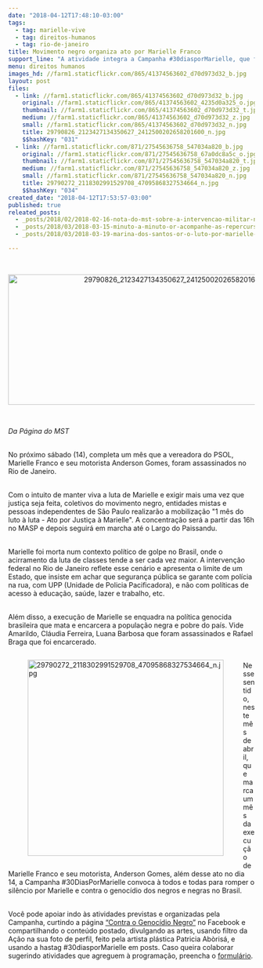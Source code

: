 ```yaml
---
date: "2018-04-12T17:48:10-03:00"
tags:
  - tag: marielle-vive
  - tag: direitos-humanos
  - tag: rio-de-janeiro
title: Movimento negro organiza ato por Marielle Franco
support_line: "A atividade integra a Campanha #30diasporMarielle, que foi lançada no dia 31 de março por organizações e coletivos do movimento negro, entidades mistas e pessoas independentes de São Paulo. "
menu: direitos humanos
images_hd: //farm1.staticflickr.com/865/41374563602_d70d973d32_b.jpg
layout: post
files:
  - link: //farm1.staticflickr.com/865/41374563602_d70d973d32_b.jpg
    original: //farm1.staticflickr.com/865/41374563602_4235d0a325_o.jpg
    thumbnail: //farm1.staticflickr.com/865/41374563602_d70d973d32_t.jpg
    medium: //farm1.staticflickr.com/865/41374563602_d70d973d32_z.jpg
    small: //farm1.staticflickr.com/865/41374563602_d70d973d32_n.jpg
    title: 29790826_2123427134350627_2412500202658201600_n.jpg
    $$hashKey: "031"
  - link: //farm1.staticflickr.com/871/27545636758_547034a820_b.jpg
    original: //farm1.staticflickr.com/871/27545636758_67a0dc8a5c_o.jpg
    thumbnail: //farm1.staticflickr.com/871/27545636758_547034a820_t.jpg
    medium: //farm1.staticflickr.com/871/27545636758_547034a820_z.jpg
    small: //farm1.staticflickr.com/871/27545636758_547034a820_n.jpg
    title: 29790272_2118302991529708_47095868327534664_n.jpg
    $$hashKey: "034"
created_date: "2018-04-12T17:53:57-03:00"
published: true
releated_posts:
  - _posts/2018/02/2018-02-16-nota-do-mst-sobre-a-intervencao-militar-no-rj.md
  - _posts/2018/03/2018-03-15-minuto-a-minuto-or-acompanhe-as-repercursoes-do-assassinato-de-marielle-franco.md
  - _posts/2018/03/2018-03-19-marina-dos-santos-or-o-luto-por-marielle-seguira-sendo-luta.md

---
```

<p>&nbsp;</p>

<p style="text-align:center"><img alt="29790826_2123427134350627_2412500202658201600_n.jpg" height="266" src="//farm1.staticflickr.com/865/41374563602_d70d973d32_b.jpg" width="700" /></p>

<p>&nbsp;</p>

<p><em>Da P&aacute;gina do MST</em></p>

<p><br />
No pr&oacute;ximo s&aacute;bado (14), completa um m&ecirc;s que a vereadora do PSOL, Marielle Franco e seu motorista Anderson Gomes, foram assassinados no Rio de Janeiro.&nbsp;</p>

<p><br />
Com o intuito de manter viva a luta de Marielle e exigir mais uma vez que justi&ccedil;a seja feita, coletivos do movimento negro, entidades mistas e pessoas independentes de S&atilde;o Paulo realizar&atilde;o a mobiliza&ccedil;&atilde;o &quot;1 m&ecirc;s do luto &agrave; luta - Ato por Justi&ccedil;a &agrave; Marielle&quot;. A concentra&ccedil;&atilde;o ser&aacute; a partir das 16h no MASP e depois seguir&aacute; em marcha at&eacute; o Largo do Paissandu.</p>

<p><br />
Marielle foi morta num contexto pol&iacute;tico de golpe no Brasil, onde o acirramento da luta de classes tende a ser cada vez maior. A interven&ccedil;&atilde;o federal no Rio de Janeiro reflete esse cen&aacute;rio e apresenta o limite de um Estado, que insiste em achar que seguran&ccedil;a p&uacute;blica se garante com pol&iacute;cia na rua, com UPP (Unidade de Policia Pacificadora), e n&atilde;o com pol&iacute;ticas de acesso &agrave; educa&ccedil;&atilde;o, sa&uacute;de, lazer e trabalho, etc.&nbsp;</p>

<p><br />
Al&eacute;m disso, a execu&ccedil;&atilde;o de Marielle se enquadra na pol&iacute;tica genocida brasileira que mata e encarcera a popula&ccedil;&atilde;o negra e pobre do pa&iacute;s. Vide Amarildo, Cl&aacute;udia Ferreira, Luana Barbosa que foram assassinados e Rafael Braga que foi encarcerado.&nbsp;</p>

<figure class="image" style="float:left"><img alt="29790272_2118302991529708_47095868327534664_n.jpg" height="400" src="//farm1.staticflickr.com/871/27545636758_547034a820_b.jpg" width="400" />
<figcaption></figcaption>
</figure>

<p><br />
Nesse sentido, neste m&ecirc;s de abril, que marca um m&ecirc;s da execu&ccedil;&atilde;o de Marielle Franco e seu motorista, Anderson Gomes, al&eacute;m desse ato no dia 14, a Campanha #30DiasPorMarielle convoca &agrave; todos e todas para romper o sil&ecirc;ncio por Marielle e contra o genoc&iacute;dio dos negros e negras no Brasil.&nbsp;</p>

<p><br />
Voc&ecirc; pode apoiar indo &agrave;s atividades previstas e organizadas pela Campanha, curtindo a p&aacute;gina <a href="https://www.facebook.com/ContraOGenocidio/?ref=br_rs">&ldquo;Contra o Genoc&iacute;dio Negro&rdquo;</a> no Facebook e compartilhando o conte&uacute;do postado, divulgando as artes, usando filtro da A&ccedil;&atilde;o na sua foto de perfil, feito pela artista pl&aacute;stica Patricia Ab&ograve;ris&aacute;, e usando a hastag #30diasporMarielle em posts. Caso queira colaborar sugerindo atividades que agreguem &agrave; programa&ccedil;&atilde;o, preencha o <a href="https://bit.ly/2H6bihp">formul&aacute;rio</a>.</p>
